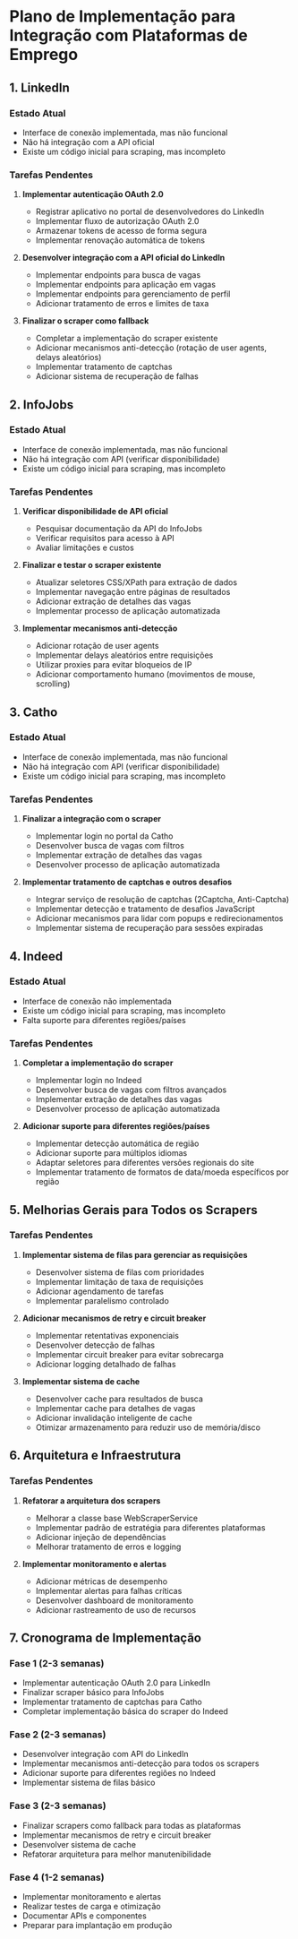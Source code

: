 # Plano de Implementação para Integração com Plataformas de Emprego

## 1. LinkedIn

### Estado Atual
- Interface de conexão implementada, mas não funcional
- Não há integração com a API oficial
- Existe um código inicial para scraping, mas incompleto

### Tarefas Pendentes
1. **Implementar autenticação OAuth 2.0**
   - Registrar aplicativo no portal de desenvolvedores do LinkedIn
   - Implementar fluxo de autorização OAuth 2.0
   - Armazenar tokens de acesso de forma segura
   - Implementar renovação automática de tokens

2. **Desenvolver integração com a API oficial do LinkedIn**
   - Implementar endpoints para busca de vagas
   - Implementar endpoints para aplicação em vagas
   - Implementar endpoints para gerenciamento de perfil
   - Adicionar tratamento de erros e limites de taxa

3. **Finalizar o scraper como fallback**
   - Completar a implementação do scraper existente
   - Adicionar mecanismos anti-detecção (rotação de user agents, delays aleatórios)
   - Implementar tratamento de captchas
   - Adicionar sistema de recuperação de falhas

## 2. InfoJobs

### Estado Atual
- Interface de conexão implementada, mas não funcional
- Não há integração com API (verificar disponibilidade)
- Existe um código inicial para scraping, mas incompleto

### Tarefas Pendentes
1. **Verificar disponibilidade de API oficial**
   - Pesquisar documentação da API do InfoJobs
   - Verificar requisitos para acesso à API
   - Avaliar limitações e custos

2. **Finalizar e testar o scraper existente**
   - Atualizar seletores CSS/XPath para extração de dados
   - Implementar navegação entre páginas de resultados
   - Adicionar extração de detalhes das vagas
   - Implementar processo de aplicação automatizada

3. **Implementar mecanismos anti-detecção**
   - Adicionar rotação de user agents
   - Implementar delays aleatórios entre requisições
   - Utilizar proxies para evitar bloqueios de IP
   - Adicionar comportamento humano (movimentos de mouse, scrolling)

## 3. Catho

### Estado Atual
- Interface de conexão implementada, mas não funcional
- Não há integração com API (verificar disponibilidade)
- Existe um código inicial para scraping, mas incompleto

### Tarefas Pendentes
1. **Finalizar a integração com o scraper**
   - Implementar login no portal da Catho
   - Desenvolver busca de vagas com filtros
   - Implementar extração de detalhes das vagas
   - Desenvolver processo de aplicação automatizada

2. **Implementar tratamento de captchas e outros desafios**
   - Integrar serviço de resolução de captchas (2Captcha, Anti-Captcha)
   - Implementar detecção e tratamento de desafios JavaScript
   - Adicionar mecanismos para lidar com popups e redirecionamentos
   - Implementar sistema de recuperação para sessões expiradas

## 4. Indeed

### Estado Atual
- Interface de conexão não implementada
- Existe um código inicial para scraping, mas incompleto
- Falta suporte para diferentes regiões/países

### Tarefas Pendentes
1. **Completar a implementação do scraper**
   - Implementar login no Indeed
   - Desenvolver busca de vagas com filtros avançados
   - Implementar extração de detalhes das vagas
   - Desenvolver processo de aplicação automatizada

2. **Adicionar suporte para diferentes regiões/países**
   - Implementar detecção automática de região
   - Adicionar suporte para múltiplos idiomas
   - Adaptar seletores para diferentes versões regionais do site
   - Implementar tratamento de formatos de data/moeda específicos por região

## 5. Melhorias Gerais para Todos os Scrapers

### Tarefas Pendentes
1. **Implementar sistema de filas para gerenciar as requisições**
   - Desenvolver sistema de filas com prioridades
   - Implementar limitação de taxa de requisições
   - Adicionar agendamento de tarefas
   - Implementar paralelismo controlado

2. **Adicionar mecanismos de retry e circuit breaker**
   - Implementar retentativas exponenciais
   - Desenvolver detecção de falhas
   - Implementar circuit breaker para evitar sobrecarga
   - Adicionar logging detalhado de falhas

3. **Implementar sistema de cache**
   - Desenvolver cache para resultados de busca
   - Implementar cache para detalhes de vagas
   - Adicionar invalidação inteligente de cache
   - Otimizar armazenamento para reduzir uso de memória/disco

## 6. Arquitetura e Infraestrutura

### Tarefas Pendentes
1. **Refatorar a arquitetura dos scrapers**
   - Melhorar a classe base WebScraperService
   - Implementar padrão de estratégia para diferentes plataformas
   - Adicionar injeção de dependências
   - Melhorar tratamento de erros e logging

2. **Implementar monitoramento e alertas**
   - Adicionar métricas de desempenho
   - Implementar alertas para falhas críticas
   - Desenvolver dashboard de monitoramento
   - Adicionar rastreamento de uso de recursos

## 7. Cronograma de Implementação

### Fase 1 (2-3 semanas)
- Implementar autenticação OAuth 2.0 para LinkedIn
- Finalizar scraper básico para InfoJobs
- Implementar tratamento de captchas para Catho
- Completar implementação básica do scraper do Indeed

### Fase 2 (2-3 semanas)
- Desenvolver integração com API do LinkedIn
- Implementar mecanismos anti-detecção para todos os scrapers
- Adicionar suporte para diferentes regiões no Indeed
- Implementar sistema de filas básico

### Fase 3 (2-3 semanas)
- Finalizar scrapers como fallback para todas as plataformas
- Implementar mecanismos de retry e circuit breaker
- Desenvolver sistema de cache
- Refatorar arquitetura para melhor manutenibilidade

### Fase 4 (1-2 semanas)
- Implementar monitoramento e alertas
- Realizar testes de carga e otimização
- Documentar APIs e componentes
- Preparar para implantação em produção
